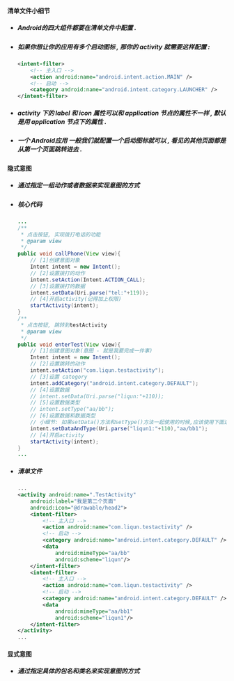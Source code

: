 #### 清单文件小细节

* ##### Android的四大组件都要在清单文件中配置 .
* ##### 如果你想让你的应用有多个启动图标 , 那你的 activity 就需要这样配置 :

  ```xml
  <intent-filter>
      <!-- 主入口 -->
      <action android:name="android.intent.action.MAIN" />
      <!-- 启动 -->
      <category android:name="android.intent.category.LAUNCHER" />
  </intent-filter>
  ```
* ##### activity 下的 label 和 icon 属性可以和 application 节点的属性不一样 , 默认是用 application 节点下的属性 .
* ##### 一个 Android应用 一般我们就配置一个启动图标就可以 , 看见的其他页面都是从第一个页面跳转进去 .

#### 隐式意图

* ##### 通过指定一组动作或者数据来实现意图的方式
* ##### 核心代码

  ```java
  ...
  /**
   * 点击按钮, 实现拨打电话的功能
   * @param view
   */
  public void callPhone(View view){
      // [1]创建意图对象
      Intent intent = new Intent();
      // [2]设置拨打的动作
      intent.setAction(Intent.ACTION_CALL);
      // [3]设置拨打的数据
      intent.setData(Uri.parse("tel:"+119));
      // [4]开启activity(记得加上权限)
      startActivity(intent);
  }
  /**
   * 点击按钮, 跳转到testActivity
   * @param view
   */
  public void enterTest(View view){
      // [1]创建意图对象(意图 - 就是我要完成一件事)
      Intent intent = new Intent();
      // [2]设置跳转的动作
      intent.setAction("com.liqun.testactivity");
      // [3]设置 category
      intent.addCategory("android.intent.category.DEFAULT");
      // [4]设置数据
      // intent.setData(Uri.parse("liqun:"+110));
      // [5]设置数据类型
      // intent.setType("aa/bb");
      // [6]设置数据和数据类型
      // 小细节: 如果setData()方法和setType()方法一起使用的时候,应该使用下面这个方法
      intent.setDataAndType(Uri.parse("liqun1:"+110),"aa/bb1");
      // [4]开启activity
      startActivity(intent);
  }
  ...
  ```
* ##### 清单文件

  ```xml
  ...
  <activity android:name=".TestActivity"
      android:label="我是第二个页面"
      android:icon="@drawable/head2">
      <intent-filter>
          <!-- 主入口 -->
          <action android:name="com.liqun.testactivity" />
          <!-- 启动 -->
          <category android:name="android.intent.category.DEFAULT" />
          <data
              android:mimeType="aa/bb"
              android:scheme="liqun"/>
      </intent-filter>
      <intent-filter>
          <!-- 主入口 -->
          <action android:name="com.liqun.testactivity" />
          <!-- 启动 -->
          <category android:name="android.intent.category.DEFAULT" />
          <data
              android:mimeType="aa/bb1"
              android:scheme="liqun1"/>
      </intent-filter>
  </activity>
  ...
  ```

#### 显式意图

* ##### 通过指定具体的包名和类名来实现意图的方式

  ##### 



